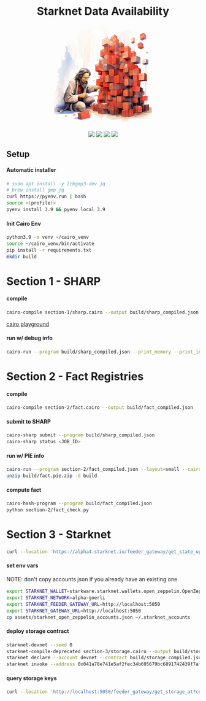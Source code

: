 <div align="center">
    <h1>Starknet Data Availability</h1>
    <img src="assets/DAtoshi.jpg" height="256">
    <br>
    <br>
    <a href="https://docs.google.com/presentation/d/1Jv_URt6uLy_kTS0GCjXnG7I3kdkfFDFB3k-Hc1j-Z_g/edit?usp=sharing"><img src="https://img.shields.io/badge/pres-starknet--cc-blue)"/></a>
    <a href="https://docs.starknet.io/documentation/architecture_and_concepts/Data_Availability/on-chain-data"><img src="https://img.shields.io/badge/docs-da-blue)"/></a>
    <a href="https://goerli.etherscan.io/address/0xde29d060D45901Fb19ED6C6e959EB22d8626708e"><img src="https://img.shields.io/badge/core--contracts-goerli-blue)"/></a>
    <a href="https://goerli.etherscan.io/address/0x8f97970aC5a9aa8D130d35146F5b59c4aef57963"><img src="https://img.shields.io/badge/verifier-goerli-blue)"/></a>
</div>


## Setup

#### Automatic installer

```sh
# sudo apt install -y libgmp3-dev jq
# brew install gmp jq
curl https://pyenv.run | bash
source <(profile)>
pyenv install 3.9 && pyenv local 3.9
```

#### Init Cairo Env

```sh
python3.9 -m venv ~/cairo_venv
source ~/cairo_venv/bin/activate
pip install -r requirements.txt
mkdir build
```

# Section 1 - SHARP

#### compile
```sh
cairo-compile section-1/sharp.cairo --output build/sharp_compiled.json
```
[cairo playground](https://www.cairo-lang.org/playground)

#### run w/ debug info
```sh
cairo-run --program build/sharp_compiled.json --print_memory --print_info --relocate_prints --layout=small --trace_file build/sharp_trace
```

# Section 2 - Fact Registries

#### compile
```sh
cairo-compile section-2/fact.cairo --output build/fact_compiled.json
```

#### submit to SHARP
```sh
cairo-sharp submit --program build/sharp_compiled.json
cairo-sharp status <JOB_ID>
```

#### run w/ PIE info
```sh
cairo-run --program section-2/fact_compiled.json --layout=small --cairo_pie_output=build/da.pie.zip
unzip build/fact.pie.zip -d build
```

#### compute fact
```sh
cairo-hash-program --program build/fact_compiled.json
python section-2/fact_check.py
```

# Section 3 - Starknet

```sh
curl --location 'https://alpha4.starknet.io/feeder_gateway/get_state_update?blockNumber=latest' | jq
```

#### set env vars

NOTE: don't copy accounts json if you already have an existing one
```sh
export STARKNET_WALLET=starkware.starknet.wallets.open_zeppelin.OpenZeppelinAccount
export STARKNET_NETWORK=alpha-goerli
export STARKNET_FEEDER_GATEWAY_URL=http://localhost:5050
export STARKNET_GATEWAY_URL=http://localhost:5050
cp assets/starknet_open_zeppelin_accounts.json ~/.starknet_accounts
```

#### deploy storage contract
```sh
starknet-devnet --seed 0
starknet-compile-deprecated section-3/storage.cairo --output build/storage_compiled.json
starknet declare --account devnet --contract build/storage_compiled.json --deprecated --gateway_url http://localhost:5050 --feeder_gateway_url http://localhost:5050
starknet invoke --address 0x041a78e741e5af2fec34b695679bc6891742439f7afb8484ecd7766661ad02bf --account devnet --gateway_url http://localhost:5050 --feeder_gateway_url http://localhost:5050  --abi assets/udc.json  --function deployContract  --inputs 0x6fa450e1381e13f22d1bc5a6ef56edfe9fafd7f4b3a7d483b8c14de83a5be6f 0 0 0
```

#### query storage keys

```sh
curl --location 'http://localhost:5050/feeder_gateway/get_storage_at?contractAddress=<ADDRESS>&key=<KEY>'
```

<!-- ```sh
python section-3/fact_retrieval.py \
--web3_node https://goerli.infura.io/v3/ca0bc142fd6d4090838eebb88a36596f \
--fact 0x1da36bf5ea606a1c9936fc4d044bbb36607fb3b263a4a1b020ea87a3d1c46be4 
``` -->
